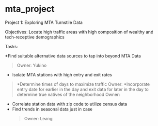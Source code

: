 # mta_project
Project 1: Exploring MTA Turnstile Data

Objectives: Locate high traffic areas with high composition of wealthy and tech-receptive demographics

Tasks:

*Find suitable alternative data sources to tap into beyond MTA Data
  > Owner: Yukino
* Isolate MTA stations with high entry and exit rates
> *Determine times of days to maximize traffic
  > Owner:
> *Incorporate entry date for earlier in the day and exit data for later in the day to determine true natives of the neighborhood
  > Owner:
* Correlate station data with zip code to utilize census data
* Find trends in seasonal data just in case
  > Owner: Leang
